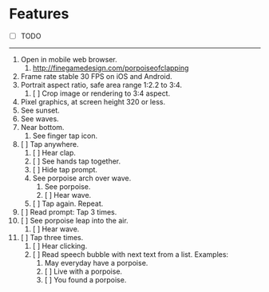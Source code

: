 # Features

- [ ] TODO
---
1. Open in mobile web browser.
    1. <http://finegamedesign.com/porpoiseofclapping>
1. Frame rate stable 30 FPS on iOS and Android.
1. Portrait aspect ratio, safe area range 1:2.2 to 3:4.
    1. [ ] Crop image or rendering to 3:4 aspect.
1. Pixel graphics, at screen height 320 or less.
1. See sunset.
1. See waves.
1. Near bottom.
    1. See finger tap icon.
1. [ ] Tap anywhere.
    1. [ ] Hear clap.
    1. [ ] See hands tap together.
    1. [ ] Hide tap prompt.
    1. See porpoise arch over wave.
        1. See porpoise.
        1. [ ] Hear wave.
    1. [ ] Tap again. Repeat.
1. [ ] Read prompt: Tap 3 times.
1. [ ] See porpoise leap into the air.
    1. [ ] Hear wave.
1. [ ] Tap three times.
    1. [ ] Hear clicking.
    1. [ ] Read speech bubble with next text from a list. Examples:
        1. May everyday have a porpoise.
        1. [ ] Live with a porpoise.
        1. [ ] You found a porpoise.

